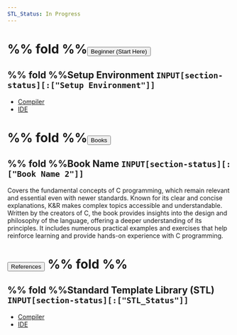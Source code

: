 ```yaml
---
STL_Status: In Progress
---
```


#  %% fold %%<button class="section-heading heading-collapse-indicator" role="button"><span class="text">Beginner (Start Here)</span></button>
## %% fold %%<span class="section-sub-heading heading-collapse-indicator">Setup Environment</span> `INPUT[section-status][:["Setup Environment"]]`
<div class="content-menu">
  <ul>
    <li>
      <a href="obsidian://open?vault=Codepedia&file=Beginner/Compiler">
        <span>Compiler</span>
      </a>
    </li>
    <li>
      <a href="obsidian://open?vault=Codepedia&file=Beginner/IDE">
        <span>IDE</span>
      </a>
    </li>
  </ul>
</div>

# %% fold %%<button class="section-heading heading-collapse-indicator" role="button"><span class="text">Books</span></button>
## %% fold %%<span class="section-sub-heading heading-collapse-indicator">Book Name</span> `INPUT[section-status][:["Book Name 2"]]`
Covers the fundamental concepts of C programming, which remain relevant and essential even with newer standards. Known for its clear and concise explanations, K&R makes complex topics accessible and understandable. Written by the creators of C, the book provides insights into the design and philosophy of the language, offering a deeper understanding of its principles. It includes numerous practical examples and exercises that help reinforce learning and provide hands-on experience with C programming.





# <button class="section-heading heading-collapse-indicator" role="button"><span class="text">References</span></button> %% fold %% 
## %% fold %%<span class="section-sub-heading heading-collapse-indicator">Standard Template Library (STL)</span> `INPUT[section-status][:["STL_Status"]]`
<div class="content-menu">
  <ul>
    <li>
      <a href="obsidian://open?vault=Codepedia&file=Beginner/Compiler">
        <span>Compiler</span>
      </a>
    </li>
    <li>
      <a href="obsidian://open?vault=Codepedia&file=Beginner/IDE">
        <span>IDE</span>
      </a>
    </li>
  </ul>
</div>